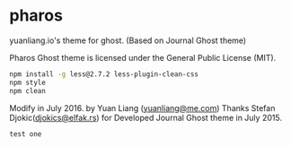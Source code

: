 # pharos
yuanliang.io's theme for ghost. (Based on Journal Ghost theme)

Pharos Ghost theme is licensed under the General Public
License (MIT).

```bash
npm install -g less@2.7.2 less-plugin-clean-css
npm style
npm clean
```

Modify in July 2016. by Yuan Liang (yuanliang@me.com)
Thanks Stefan Djokic(djokics@elfak.rs) for Developed Journal Ghost theme in July 2015.

```
test one
```

